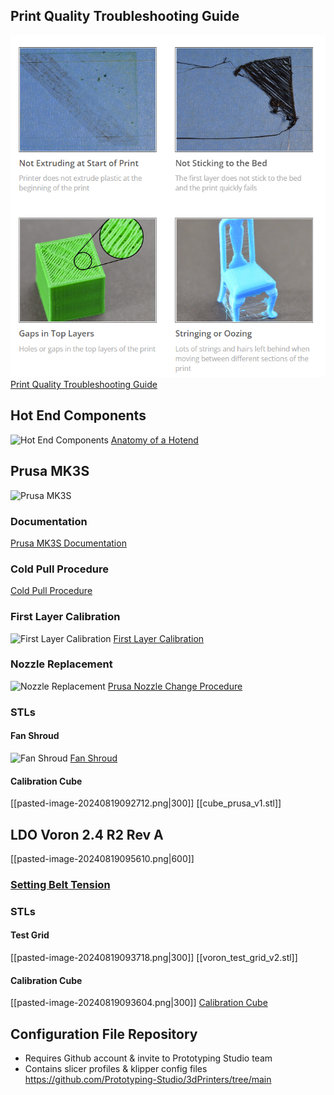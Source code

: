 ## Print Quality Troubleshooting Guide
![Troubleshooting Guide](attachments/pasted-image-20240819091655.png)
[Print Quality Troubleshooting Guide](https://www.simplify3d.com/resources/print-quality-troubleshooting/)
## Hot End Components
![Hot End Components](pasted-image-20240819101345.png)
[Anatomy of a Hotend](https://e3d-online.com/blogs/news/anatomy-of-a-hotend)
## Prusa MK3S
![Prusa MK3S](pasted-image-20240819095720.png)
### Documentation
[Prusa MK3S Documentation](https://help.prusa3d.com/tag/mk3s)
### Cold Pull Procedure
[Cold Pull Procedure](https://help.prusa3d.com/article/cold-pull-mk3s-mk2-5s_2075)
### First Layer Calibration
![First Layer Calibration](pasted-image-20240819094609.png)
[First Layer Calibration](https://help.prusa3d.com/article/first-layer-calibration-i3_112364)
### Nozzle Replacement
![Nozzle Replacement](pasted-image-20240819094736.png)
[Prusa Nozzle Change Procedure](https://help.prusa3d.com/article/changing-or-replacing-the-nozzle-mk2-5s-mk3s-mk3s-mk3-5_2069)
### STLs

#### Fan Shroud
![Fan Shroud](pasted-image-20240819092845.png)
[Fan Shroud](attachments/fan-shroud.stl)
#### Calibration Cube
[[pasted-image-20240819092712.png|300]]
[[cube_prusa_v1.stl]]
## LDO Voron 2.4 R2 Rev A
[[pasted-image-20240819095610.png|600]]
### [Setting Belt Tension](https://docs.vorondesign.com/tuning/secondary_printer_tuning.html#belt-tension)
### STLs

#### Test Grid
[[pasted-image-20240819093718.png|300]]
[[voron_test_grid_v2.stl]]
#### Calibration Cube
[[pasted-image-20240819093604.png|300]]
[Calibration Cube](voron_design_cube_v7.stl)
## Configuration File Repository
- Requires Github account & invite to Prototyping Studio team
- Contains slicer profiles & klipper config files
https://github.com/Prototyping-Studio/3dPrinters/tree/main
